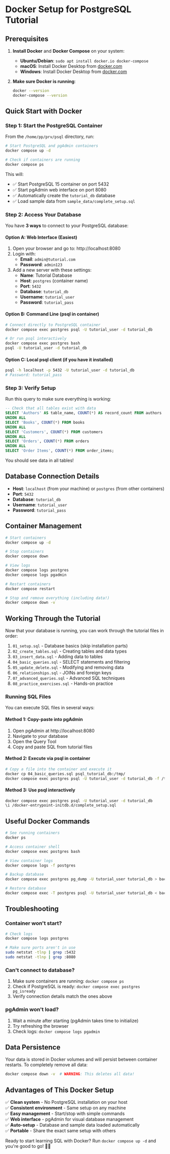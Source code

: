# Docker Setup for PostgreSQL Tutorial

## Prerequisites

1. **Install Docker** and **Docker Compose** on your system:
   - **Ubuntu/Debian**: `sudo apt install docker.io docker-compose`
   - **macOS**: Install Docker Desktop from [docker.com](https://www.docker.com/products/docker-desktop)
   - **Windows**: Install Docker Desktop from [docker.com](https://www.docker.com/products/docker-desktop)

2. **Make sure Docker is running**:
   ```bash
   docker --version
   docker-compose --version
   ```

## Quick Start with Docker

### Step 1: Start the PostgreSQL Container

From the `/home/pp/prv/psql` directory, run:

```bash
# Start PostgreSQL and pgAdmin containers
docker compose up -d

# Check if containers are running
docker compose ps
```

This will:
- ✅ Start PostgreSQL 15 container on port 5432
- ✅ Start pgAdmin web interface on port 8080
- ✅ Automatically create the `tutorial_db` database
- ✅ Load sample data from `sample_data/complete_setup.sql`

### Step 2: Access Your Database

You have **3 ways** to connect to your PostgreSQL database:

#### Option A: Web Interface (Easiest)
1. Open your browser and go to: http://localhost:8080
2. Login with:
   - **Email**: `admin@tutorial.com`
   - **Password**: `admin123`
3. Add a new server with these settings:
   - **Name**: Tutorial Database
   - **Host**: `postgres` (container name)
   - **Port**: `5432`
   - **Database**: `tutorial_db`
   - **Username**: `tutorial_user`
   - **Password**: `tutorial_pass`

#### Option B: Command Line (psql in container)
```bash
# Connect directly to PostgreSQL container
docker compose exec postgres psql -U tutorial_user -d tutorial_db

# Or run psql interactively
docker compose exec postgres bash
psql -U tutorial_user -d tutorial_db
```

#### Option C: Local psql client (if you have it installed)
```bash
psql -h localhost -p 5432 -U tutorial_user -d tutorial_db
# Password: tutorial_pass
```

### Step 3: Verify Setup

Run this query to make sure everything is working:

```sql
-- Check that all tables exist with data
SELECT 'Authors' AS table_name, COUNT(*) AS record_count FROM authors
UNION ALL
SELECT 'Books', COUNT(*) FROM books
UNION ALL  
SELECT 'Customers', COUNT(*) FROM customers
UNION ALL
SELECT 'Orders', COUNT(*) FROM orders
UNION ALL
SELECT 'Order Items', COUNT(*) FROM order_items;
```

You should see data in all tables!

## Database Connection Details

- **Host**: `localhost` (from your machine) or `postgres` (from other containers)
- **Port**: `5432`
- **Database**: `tutorial_db`
- **Username**: `tutorial_user`
- **Password**: `tutorial_pass`

## Container Management

```bash
# Start containers
docker compose up -d

# Stop containers
docker compose down

# View logs
docker compose logs postgres
docker compose logs pgadmin

# Restart containers
docker compose restart

# Stop and remove everything (including data!)
docker compose down -v
```

## Working Through the Tutorial

Now that your database is running, you can work through the tutorial files in order:

1. `01_setup.sql` - Database basics (skip installation parts)
2. `02_create_tables.sql` - Creating tables and data types
3. `03_insert_data.sql` - Adding data to tables
4. `04_basic_queries.sql` - SELECT statements and filtering
5. `05_update_delete.sql` - Modifying and removing data
6. `06_relationships.sql` - JOINs and foreign keys
7. `07_advanced_queries.sql` - Advanced SQL techniques
8. `08_practice_exercises.sql` - Hands-on practice

### Running SQL Files

You can execute SQL files in several ways:

#### Method 1: Copy-paste into pgAdmin
1. Open pgAdmin at http://localhost:8080
2. Navigate to your database
3. Open the Query Tool
4. Copy and paste SQL from tutorial files

#### Method 2: Execute via psql in container
```bash
# Copy a file into the container and execute it
docker cp 04_basic_queries.sql psql_tutorial_db:/tmp/
docker compose exec postgres psql -U tutorial_user -d tutorial_db -f /tmp/04_basic_queries.sql
```

#### Method 3: Use psql interactively
```bash
docker compose exec postgres psql -U tutorial_user -d tutorial_db
\i /docker-entrypoint-initdb.d/complete_setup.sql
```

## Useful Docker Commands

```bash
# See running containers
docker ps

# Access container shell
docker compose exec postgres bash

# View container logs
docker compose logs -f postgres

# Backup database
docker compose exec postgres pg_dump -U tutorial_user tutorial_db > backup.sql

# Restore database
docker compose exec -T postgres psql -U tutorial_user tutorial_db < backup.sql
```

## Troubleshooting

### Container won't start?
```bash
# Check logs
docker compose logs postgres

# Make sure ports aren't in use
sudo netstat -tlnp | grep :5432
sudo netstat -tlnp | grep :8080
```

### Can't connect to database?
1. Make sure containers are running: `docker compose ps`
2. Check if PostgreSQL is ready: `docker compose exec postgres pg_isready`
3. Verify connection details match the ones above

### pgAdmin won't load?
1. Wait a minute after starting (pgAdmin takes time to initialize)
2. Try refreshing the browser
3. Check logs: `docker compose logs pgadmin`

## Data Persistence

Your data is stored in Docker volumes and will persist between container restarts. To completely remove all data:

```bash
docker compose down -v  # WARNING: This deletes all data!
```

## Advantages of This Docker Setup

✅ **Clean system** - No PostgreSQL installation on your host  
✅ **Consistent environment** - Same setup on any machine  
✅ **Easy management** - Start/stop with simple commands  
✅ **Web interface** - pgAdmin for visual database management  
✅ **Auto-setup** - Database and sample data loaded automatically  
✅ **Portable** - Share the exact same setup with others  

Ready to start learning SQL with Docker? Run `docker compose up -d` and you're good to go! 🐳🚀